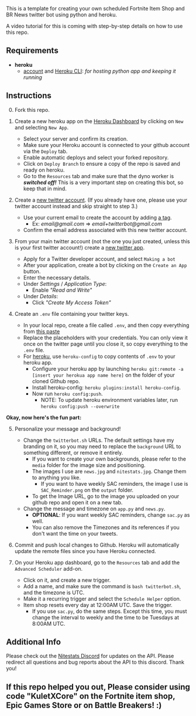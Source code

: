 This is a template for creating your own scheduled Fortnite Item Shop and BR News twitter bot using python and heroku.

A video tutorial for this is coming with step-by-step details on how to use this repo.

Requirements
--------
* __heroku__
   * [account](https://www.heroku.com/) and [Heroku CLI](https://devcenter.heroku.com/articles/heroku-cli#download-and-install): _for hosting python app and keeping it running_

Instructions
--------
0. Fork this repo.

1. Create a new heroku app on the [Heroku Dashboard](https://herokuapp.com/) by clicking on ```New``` and selecting ```New App```.
   * Select your server and confirm its creation.
   * Make sure your Heroku account is connected to your github account via the ```Deploy``` tab.
   * Enable automatic deploys and select your forked repository.
   * Click on ```Deploy Branch``` to ensure a copy of the repo is saved and ready on heroku.
   * Go to the ```Resources``` tab and make sure that the dyno worker is ___switched off!___ This is a very important step on creating this bot, so keep that in mind.

2. Create a [new twitter account](https://twitter.com/). (If you already have one, please use your twitter account instead and skip straight to step 3.)
    * Use your current email to create the account by adding [a tag](http://en.wikipedia.org/wiki/Email_address#Address_tags).
       - Ex: _email@gmail.com_ => _email+twitterbot@gmail.com_
    * Confirm the email address associated with this new twitter account.

3. From your main twitter account (not the one you just created, unless this is your first twitter account!) create a [new twitter app](https://apps.twitter.com).
    * Apply for a Twitter developer account, and select ```Making a bot```
    * After your application, create a bot by clicking on the ```Create an App``` button.
    * Enter the necessary details.
    * Under _Settings_ / _Application Type_:
        - Enable _"Read and Write"_
    * Under _Details_:
        - Click _"Create My Access Token"_

4. Create an `.env` file containing your twitter keys.
    * In your local repo, create a file called ```.env```, and then copy everything from [this paste](https://pastebin.com/PxJnKrFq)
    * Replace the placeholders with your credentials. You can only view it once on the twitter page until you close it, so copy everything to the ```.env``` file.
    * For [heroku](https://devcenter.heroku.com/articles/config-vars), use ```heroku-config``` to copy contents of ```.env``` to your heroku app.
        - Configure your heroku app by launching ```heroku git:remote -a [insert your herokua app name here]``` on the folder of your cloned Github repo.
        - Install heroku-config: ```heroku plugins:install heroku-config```.
        - Now run ```heroku config:push```.
            - NOTE: To update heroku environment variables later, run ```heroku config:push --overwrite```

__Okay, now here's the fun part:__

5. Personalize your message and background!
    * Change the ```twitterbot.sh``` URLs. The default settings have my branding on it, so you may need to replace the ```background``` URL to something different, or remove it entirely.
         - If you want to create your own backgrounds, please refer to the ```media``` folder for the image size and positioning.
         - The images I use are ```news.jpg``` and ```nitestats.jpg```. Change them to anything you like.
            - If you want to have weekly SAC reminders, the image I use is ```SAC_Reminder.png``` on the ```output``` folder.
         - To get the Image URL, go to the image you uploaded on your github repo and open it on a new tab.
    * Change the message and timezone on ```app.py``` and ```news.py```.
         -  __OPTIONAL__: If you want weekly SAC reminders, change ```sac.py``` as well.
         - You can also remove the Timezones and its references if you don't want the time on your tweets.

6. Commit and push local changes to Github. Heroku will automatically update the remote files since you have Heroku connected.
    
7. On your Heroku app dashboard, go to the ```Resources``` tab and add the ```Advanced Scheduler``` add-on.
    * Click on it, and create a new trigger.
    * Add a name, and make sure the command is ```bash twitterbot.sh```, and the timezone is UTC.
    * Make it a recurring trigger and select the ```Schedule Helper``` option.
    * Item shop resets every day at 12:00AM UTC. Save the trigger.
      - If you use ```sac.py```, do the same steps. Except this time, you must change the interval to weekly and the time to be Tuesdays at 8:00AM UTC.

Additional Info
---------
Please check out the [Nitestats Discord](https://discord.gg/tNmWbBy) for updates on the API. Please redirect all questions and bug reports about the API to this discord. Thank you!

## If this repo helped you out, Please consider using code "KuletXCore" on the Fortnite item shop, Epic Games Store or on Battle Breakers! :)
